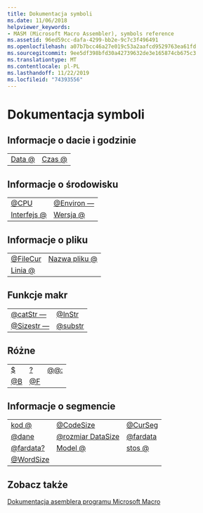 ```yaml
---
title: Dokumentacja symboli
ms.date: 11/06/2018
helpviewer_keywords:
- MASM (Microsoft Macro Assembler), symbols reference
ms.assetid: 96ed59cc-dafa-4299-bb2e-9c7c3f496491
ms.openlocfilehash: a07b7bcc46a27e019c53a2aafcd9529763ea61fd
ms.sourcegitcommit: 9ee5df398bfd30a42739632de3e165874cb675c3
ms.translationtype: MT
ms.contentlocale: pl-PL
ms.lasthandoff: 11/22/2019
ms.locfileid: "74393556"
---
```

# <a name="symbols-reference"></a>Dokumentacja symboli

## <a name="date-and-time-information"></a>Informacje o dacie i godzinie

|||
|-|-|
|[Data \@](../../assembler/masm/at-date.md)|[Czas \@](../../assembler/masm/at-time.md)|

## <a name="environment-information"></a>Informacje o środowisku

|||
|-|-|
|[\@CPU](../../assembler/masm/at-cpu.md)|[\@Environ —](../../assembler/masm/at-environ.md)|
|[Interfejs \@](../../assembler/masm/at-interface.md)|[Wersja \@](../../assembler/masm/at-version.md)|

## <a name="file-information"></a>Informacje o pliku

|||
|-|-|
|[\@FileCur](../../assembler/masm/at-filecur.md)|[Nazwa pliku \@](../../assembler/masm/at-filename.md)|
|[Linia \@](../../assembler/masm/at-line.md)||

## <a name="macro-functions"></a>Funkcje makr

|||
|-|-|
|[\@catStr —](../../assembler/masm/at-catstr.md)|[\@InStr](../../assembler/masm/at-instr.md)|
|[\@Sizestr —](../../assembler/masm/at-sizestr.md)|[\@substr](../../assembler/masm/at-substr.md)|

## <a name="miscellaneous"></a>Różne

||||
|-|-|-|
|[\$](../../assembler/masm/dollar.md)|[\?](../../assembler/masm/q.md)|[\@\@:](../../assembler/masm/at-at.md)|
|[\@B](../../assembler/masm/at-b.md)|[\@F](../../assembler/masm/at-f.md)||

## <a name="segment-information"></a>Informacje o segmencie

||||
|-|-|-|
|[kod \@](../../assembler/masm/at-code.md)|[\@CodeSize](../../assembler/masm/at-codesize.md)|[\@CurSeg](../../assembler/masm/at-curseg.md)|
|[\@dane](../../assembler/masm/at-data.md)|[\@rozmiar DataSize](../../assembler/masm/at-datasize.md)|[\@fardata](../../assembler/masm/at-fardata.md)|
|[\@fardata?](../../assembler/masm/at-fardata-q.md)|[Model \@](../../assembler/masm/at-model.md)|[stos \@](../../assembler/masm/at-stack.md)|
|[\@WordSize](../../assembler/masm/at-wordsize.md)|||

## <a name="see-also"></a>Zobacz także

[Dokumentacja asemblera programu Microsoft Macro](../../assembler/masm/microsoft-macro-assembler-reference.md)
